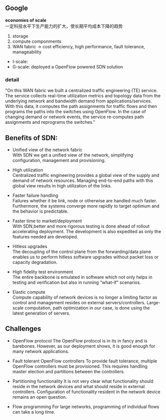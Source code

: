 ## Google 
**economies of scale**     
一定科技水平下生产能力的扩大，使长期平均成本下降的趋势

1. storage
2. compute componments
3. WAN fabric -> cost efficiency, high performance, fault tolerance, manageability

  + I-scale:
  + G-scale: deployed a OpenFlow powered SDN solution 

### detail
"On this WAN fabric we built a centralized traffic engineering (TE) service. The service collects real-time utilization metrics and topology data from the underlying network and bandwidth demand from applications/services. With this data, it computes the path assignments for traffic flows and then programs the paths into the switches using OpenFlow. In the case of changing demand or network events, the service re-computes path assignments and reprograms the switches."

## Benefits of SDN:
+ Unified view of the network fabric   
With SDN we get a unified view of the network, simplifying configuration, management and provisioning.

+ High utilization    
Centralized traffic engineering provides a global view of the supply and demand of network resources. Managing end-to-end paths with this global view results in high utilization of the links.

+ Faster failure handling    
Failures whether it be link, node or otherwise are handled much faster. Furthermore, the systems converge more rapidly to target optimum and the behavior is predictable.

+ Faster time to market/deployment   
With SDN,better and more rigorous testing is done ahead of rollout accelerating deployment. The development is also expedited as only the features needed are developed.

+ Hitless upgrades    
The decoupling of the control plane from the forwarding/data plane enables us to perform hitless software upgrades without packet loss or capacity degradation.

+ High fidelity test environment   
The entire backbone is emulated in software which not only helps in testing and verification but also in running “what-if” scenarios.

+ Elastic compute    
Compute capability of network devices is no longer a limiting factor as control and management resides on external servers/controllers. Large-scale computation, path optimization in our case, is done using the latest generation of servers.


## Challenges

+ OpenFlow protocol
The OpenFlow protocol is in its in fancy and is barebones. However, as our deployment shows, it is good enough for many network applications.

+ Fault tolerant OpenFlow controllers 
To provide fault tolerance, multiple OpenFlow controllers must be provisioned. This requires handling master election and partitions between the controllers.

+ Partitioning functionality 
It is not very clear what functionality should reside in the network devices and what should reside in external controllers. Configuration of functionality resident in the network device remains an open question.


+ Flow programming 
For large networks, programming of individual flows can take a long time.
